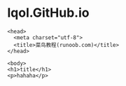 # lqol.GitHub.io
<!DOCTYPE html>
  <html>
  
    <head>
      <meta charset="utf-8">
      <title>菜鸟教程(runoob.com)</title>
    </head>
    
    <body>
    <h1>title</h1>
    <p>hahaha</p>
    
</body>
</html>
